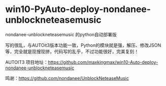 # win10-PyAuto-deploy-nondanee-unblockneteasemusic
nondanee-unblockneteasemusic 的python自动部署版

写的很乱，与AUTOit3版本功能一致，Python的模块就是强，解压、修改JSON等，完全就是现搜现拼，代码写的乱乎，不过功能很好，完美复刻！

AUTOIT3 项目地址：https://github.com/maxkingmax/win10-Auto-deploy-nondanee-unblockneteasemusic

鸣谢：https://github.com/nondanee/UnblockNeteaseMusic
